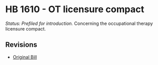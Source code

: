 # HB 1610 - OT licensure compact
*Status: Prefiled for introduction.*
Concerning the occupational therapy licensure compact.

## Revisions
* [Original Bill](1/)